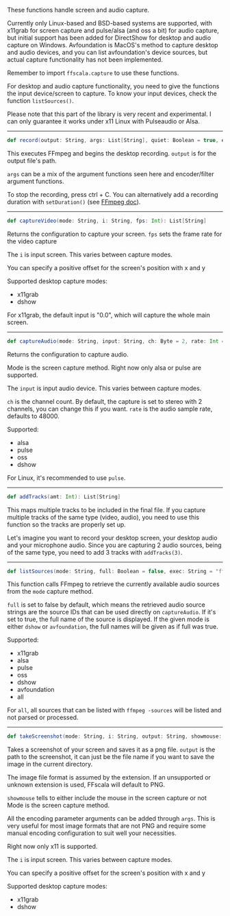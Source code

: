 These functions handle screen and audio capture.

Currently only Linux-based and BSD-based systems are supported, with x11grab for screen capture and pulse/alsa (and oss a bit) for audio capture, but initial support has been added for DirectShow for desktop and audio capture on Windows. Avfoundation is MacOS's method to capture desktop and audio devices, and you can list avfoundation's device sources, but actual capture functionality has not been implemented.

Remember to import ```ffscala.capture``` to use these functions.

For desktop and audio capture functionality, you need to give the functions the input device/screen to capture. To know your input devices, check the function ```listSources()```.

Please note that this part of the library is very recent and experimental. I can only guarantee it works under x11 Linux with Pulseaudio or Alsa.

---

```scala
def record(output: String, args: List[String], quiet: Boolean = true, exec: String = "ffmpeg"): Int
```
This executes FFmpeg and begins the desktop recording. ```output``` is for the output file's path.

```args``` can be a mix of the argument functions seen here and encoder/filter argument functions.

To stop the recording, press ctrl + C. You can alternatively add a recording duration with ```setDuration()``` (see [FFmpeg doc](../docs/ffmpeg.md)).

---

```scala
def captureVideo(mode: String, i: String, fps: Int): List[String]
```
Returns the configuration to capture your screen.
```fps``` sets the frame rate for the video capture

The ```i``` is input screen. This varies between capture modes.

You can specify a positive offset for the screen's position with x and y

Supported desktop capture modes:
* x11grab
* dshow

For x11grab, the default input is "0.0", which will capture the whole main screen.

---

```scala
def captureAudio(mode: String, input: String, ch: Byte = 2, rate: Int = 48000): List[String]
```
Returns the configuration to capture audio.

Mode is the screen capture method. Right now only alsa or pulse are supported.

The ```input``` is input audio device. This varies between capture modes.

```ch``` is the channel count. By default, the capture is set to stereo with 2 channels, you can change this if you want.
```rate``` is the audio sample rate, defaults to 48000.

Supported:
* alsa
* pulse
* oss
* dshow

For Linux, it's recommended to use ```pulse```.

---

```scala
def addTracks(amt: Int): List[String]
```
This maps multiple tracks to be included in the final file. If you capture multiple tracks of the same type (video, audio), you need to use this function so the tracks are properly set up.

Let's imagine you want to record your desktop screen, your desktop audio and your microphone audio. Since you are capturing 2 audio sources, being of the same type, you need to add 3 tracks with ```addTracks(3)```.

---

```scala
def listSources(mode: String, full: Boolean = false, exec: String = "ffmpeg"): List[String]
```
This function calls FFmpeg to retrieve the currently available audio sources from the ```mode``` capture method.

```full``` is set to false by default, which means the retrieved audio source strings are the source IDs that can be used directly on ```captureAudio```. If it's set to true, the full name of the source is displayed. If the given mode is either ```dshow``` or ```avfoundation```, the full names will be given as if full was true.

Supported:
* x11grab
* alsa
* pulse
* oss
* dshow
* avfoundation
* all

For ```all```, all sources that can be listed with ```ffmpeg -sources``` will be listed and not parsed or processed.

---

```scala
def takeScreenshot(mode: String, i: String, output: String, showmouse: Boolean = false, args: List[String] = List(), quiet: Boolean = true, exec: String = "ffmpeg"): Int
```
Takes a screenshot of your screen and saves it as a png file. ```output``` is the path to the screenshot, it can just be the file name if you want to save the image in the current directory.

The image file format is assumed by the extension. If an unsupported or unknown extension is used, FFscala will default to PNG.

```showmouse``` tells to either include the mouse in the screen capture or not
Mode is the screen capture method.

All the encoding parameter arguments can be added through ```args```. This is very useful for most image formats that are not PNG and require some manual encoding configuration to suit well your necessities.

Right now only x11 is supported.

The ```i``` is input screen. This varies between capture modes.

You can specify a positive offset for the screen's position with x and y

Supported desktop capture modes:
* x11grab
* dshow
